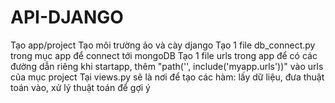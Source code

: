 # API-DJANGO
Tạo app/project
Tạo môi trường ảo và cày django
Tạo 1 file db_connect.py trong mục app để connect tới mongoDB 
Tạo 1 file urls trong app để có các đường dẫn riêng khi startapp, thêm "path('', include('myapp.urls'))" vào urls của mục project
Tại views.py sẽ là nơi để tạo các hàm: lấy dữ liệu, đưa thuật toán vào, xử lý thuật toán để gợi ý 
